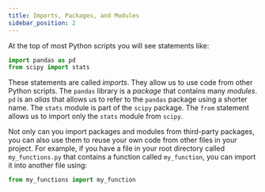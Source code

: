 ```yaml
---
title: Imports, Packages, and Modules
sidebar_position: 2
---
```


At the top of most Python scripts you will see statements like:
```python
import pandas as pd
from scipy import stats
```

These statements are called *imports*. They allow us to use code from other Python scripts. The `pandas` library is a *package* that contains many *modules*. `pd` is an *alias* that allows us to refer to the `pandas` package using a shorter name. The `stats` module is part of the `scipy` package. The `from` statement allows us to import only the `stats` module from `scipy`.

Not only can you import packages and modules from third-party packages, you can also use them to reuse your own code from other files in your project. For example, if you have a file in your root directory called `my_functions.py` that contains a function called `my_function`, you can import it into another file using:

```python
from my_functions import my_function
```
